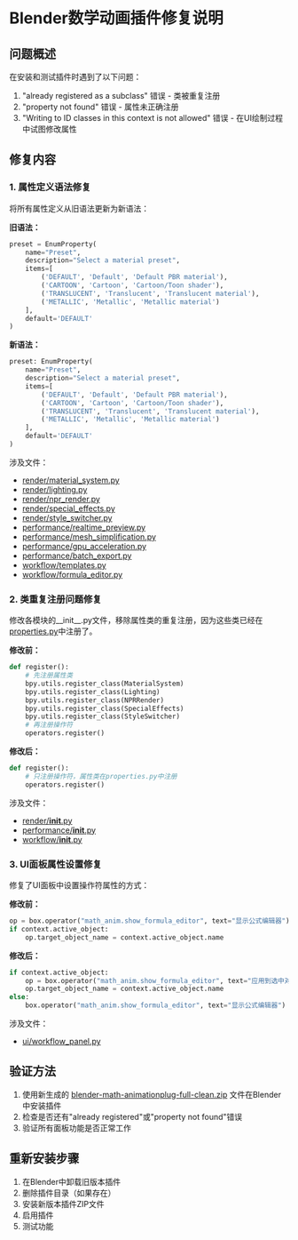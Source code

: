 # Blender数学动画插件修复说明

## 问题概述

在安装和测试插件时遇到了以下问题：
1. "already registered as a subclass" 错误 - 类被重复注册
2. "property not found" 错误 - 属性未正确注册
3. "Writing to ID classes in this context is not allowed" 错误 - 在UI绘制过程中试图修改属性

## 修复内容

### 1. 属性定义语法修复

将所有属性定义从旧语法更新为新语法：

**旧语法：**
```python
preset = EnumProperty(
    name="Preset",
    description="Select a material preset",
    items=[
        ('DEFAULT', 'Default', 'Default PBR material'),
        ('CARTOON', 'Cartoon', 'Cartoon/Toon shader'),
        ('TRANSLUCENT', 'Translucent', 'Translucent material'),
        ('METALLIC', 'Metallic', 'Metallic material')
    ],
    default='DEFAULT'
)
```

**新语法：**
```python
preset: EnumProperty(
    name="Preset",
    description="Select a material preset",
    items=[
        ('DEFAULT', 'Default', 'Default PBR material'),
        ('CARTOON', 'Cartoon', 'Cartoon/Toon shader'),
        ('TRANSLUCENT', 'Translucent', 'Translucent material'),
        ('METALLIC', 'Metallic', 'Metallic material')
    ],
    default='DEFAULT'
)
```

涉及文件：
- [render/material_system.py](file://g:\GitHubcodecollection\blender-math-animationplug\render\material_system.py)
- [render/lighting.py](file://g:\GitHubcodecollection\blender-math-animationplug\render\lighting.py)
- [render/npr_render.py](file://g:\GitHubcodecollection\blender-math-animationplug\render\npr_render.py)
- [render/special_effects.py](file://g:\GitHubcodecollection\blender-math-animationplug\render\special_effects.py)
- [render/style_switcher.py](file://g:\GitHubcodecollection\blender-math-animationplug\render\style_switcher.py)
- [performance/realtime_preview.py](file://g:\GitHubcodecollection\blender-math-animationplug\performance\realtime_preview.py)
- [performance/mesh_simplification.py](file://g:\GitHubcodecollection\blender-math-animationplug\performance\mesh_simplification.py)
- [performance/gpu_acceleration.py](file://g:\GitHubcodecollection\blender-math-animationplug\performance\gpu_acceleration.py)
- [performance/batch_export.py](file://g:\GitHubcodecollection\blender-math-animationplug\performance\batch_export.py)
- [workflow/templates.py](file://g:\GitHubcodecollection\blender-math-animationplug\workflow\templates.py)
- [workflow/formula_editor.py](file://g:\GitHubcodecollection\blender-math-animationplug\workflow\formula_editor.py)

### 2. 类重复注册问题修复

修改各模块的__init__.py文件，移除属性类的重复注册，因为这些类已经在[properties.py](file://g:\GitHubcodecollection\blender-math-animationplug\properties.py)中注册了。

**修改前：**
```python
def register():
    # 先注册属性类
    bpy.utils.register_class(MaterialSystem)
    bpy.utils.register_class(Lighting)
    bpy.utils.register_class(NPRRender)
    bpy.utils.register_class(SpecialEffects)
    bpy.utils.register_class(StyleSwitcher)
    # 再注册操作符
    operators.register()
```

**修改后：**
```python
def register():
    # 只注册操作符，属性类在properties.py中注册
    operators.register()
```

涉及文件：
- [render/__init__.py](file://g:\GitHubcodecollection\blender-math-animationplug\render\__init__.py)
- [performance/__init__.py](file://g:\GitHubcodecollection\blender-math-animationplug\performance\__init__.py)
- [workflow/__init__.py](file://g:\GitHubcodecollection\blender-math-animationplug\workflow\__init__.py)

### 3. UI面板属性设置修复

修复了UI面板中设置操作符属性的方式：

**修改前：**
```python
op = box.operator("math_anim.show_formula_editor", text="显示公式编辑器")
if context.active_object:
    op.target_object_name = context.active_object.name
```

**修改后：**
```python
if context.active_object:
    op = box.operator("math_anim.show_formula_editor", text="应用到选中对象")
    op.target_object_name = context.active_object.name
else:
    box.operator("math_anim.show_formula_editor", text="显示公式编辑器")
```

涉及文件：
- [ui/workflow_panel.py](file://g:\GitHubcodecollection\blender-math-animationplug\ui\workflow_panel.py)

## 验证方法

1. 使用新生成的 [blender-math-animationplug-full-clean.zip](file://g:\GitHubcodecollection\blender-math-animationplug\blender-math-animationplug-full-clean.zip) 文件在Blender中安装插件
2. 检查是否还有"already registered"或"property not found"错误
3. 验证所有面板功能是否正常工作

## 重新安装步骤

1. 在Blender中卸载旧版本插件
2. 删除插件目录（如果存在）
3. 安装新版本插件ZIP文件
4. 启用插件
5. 测试功能